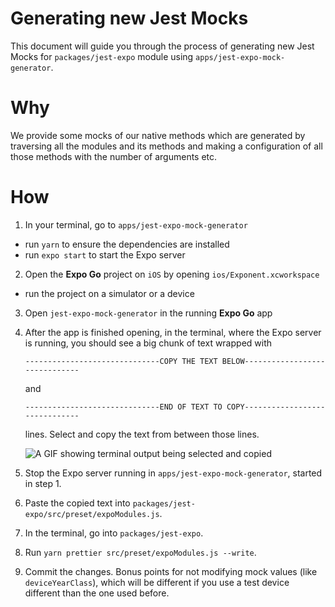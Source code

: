 # Generating new Jest Mocks

This document will guide you through the process of generating new Jest Mocks for `packages/jest-expo` module using `apps/jest-expo-mock-generator`.

# **Why**

We provide some mocks of our native methods which are generated by traversing all the modules and its methods and making a configuration of all those methods with the number of arguments etc.

# **How**

1. In your terminal, go to `apps/jest-expo-mock-generator`
  - run `yarn` to ensure the dependencies are installed
  - run `expo start` to start the Expo server

2. Open the **Expo Go** project on `iOS` by opening `ios/Exponent.xcworkspace`
  - run the project on a simulator or a device

3. Open `jest-expo-mock-generator` in the running **Expo Go** app

4. After the app is finished opening, in the terminal, where the Expo server is running, you should see a big chunk of text wrapped with

    `------------------------------COPY THE TEXT BELOW------------------------------`

    and

    `------------------------------END OF TEXT TO COPY------------------------------`

    lines. Select and copy the text from between those lines.
    
    ![A GIF showing terminal output being selected and copied](./jest-expo-mocks.gif?raw=true)

5. Stop the Expo server running in `apps/jest-expo-mock-generator`, started in step 1.

6. Paste the copied text into `packages/jest-expo/src/preset/expoModules.js`.

7. In the terminal, go into `packages/jest-expo`.

8. Run `yarn prettier src/preset/expoModules.js --write`.

9. Commit the changes. Bonus points for not modifying mock values (like `deviceYearClass`), which will be different if you use a test device different than the one used before.
